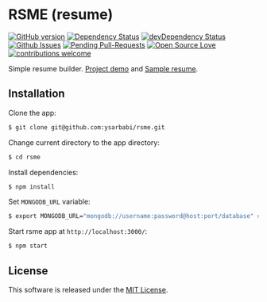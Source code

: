 
# RSME (resume)
[![GitHub version](https://badge.fury.io/gh/ysarbabi%2Frsme.svg)](https://badge.fury.io/gh/ysarbabi%2Frsme)
[![Dependency Status](https://david-dm.org/ysarbabi/rsme.svg)](https://david-dm.org/ysarbabi/rsme)
[![devDependency Status](https://david-dm.org/ysarbabi/rsme/dev-status.svg)](https://david-dm.org/ysarbabi/rsme#info=devDependencies)
[![Github Issues](http://githubbadges.herokuapp.com/ysarbabi/rsme/issues.svg?style=flat-square)](https://github.com/ysarbabi/rsme/issues)
[![Pending Pull-Requests](http://githubbadges.herokuapp.com/ysarbabi/rsme/pulls.svg?style=flat-square)](https://github.com/ysarbabi/rsme/pulls)
[![Open Source Love](https://badges.frapsoft.com/os/mit/mit.svg?v=102)](https://github.com/ellerbrock/open-source-badge/)
[![contributions welcome](https://img.shields.io/badge/contributions-welcome-brightgreen.svg?style=flat)](https://github.com/ysarbabi/rsme/)

Simple resume builder. [Project demo](https://rsme.herokuapp.com/) and [Sample resume](https://rsme.herokuapp.com/ysarbabi).


## Installation

Clone the app:
```bash
$ git clone git@github.com:ysarbabi/rsme.git
```

Change current directory to the app directory:
```bash
$ cd rsme
```

Install dependencies:
```bash
$ npm install
```

Set `MONGODB_URL` variable:
```bash
$ export MONGODB_URL="mongodb://username:password@host:port/database" # Replace your mongodb url.
```

Start rsme app at `http://localhost:3000/`:
```bash
$ npm start
```

## License
This software is released under the [MIT License](https://github.com/ysarbabi/rsme/blob/master/LICENSE).
